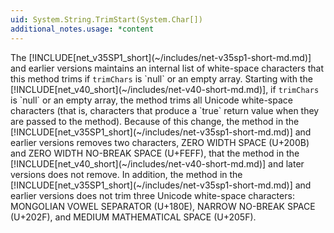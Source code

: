 ```yaml
---
uid: System.String.TrimStart(System.Char[])
additional_notes.usage: *content
---
```


<p>The [!INCLUDE[net_v35SP1_short](~/includes/net-v35sp1-short-md.md)] and earlier versions maintains an internal list of white-space characters that this method trims if <code>trimChars</code> is `null` or an empty array. Starting with the [!INCLUDE[net_v40_short](~/includes/net-v40-short-md.md)], if <code>trimChars</code> is `null` or an empty array, the method trims all Unicode white-space characters (that is, characters that produce a `true` return value when they are passed to the <xref href="System.Char.IsWhiteSpace(System.Char)"></xref> method). Because of this change, the <xref href="System.String.Trim"></xref> method in the [!INCLUDE[net_v35SP1_short](~/includes/net-v35sp1-short-md.md)] and earlier versions removes two characters, ZERO WIDTH SPACE (U+200B) and ZERO WIDTH NO-BREAK SPACE (U+FEFF), that the <xref href="System.String.Trim"></xref> method in the [!INCLUDE[net_v40_short](~/includes/net-v40-short-md.md)] and later versions does not remove. In addition, the <xref href="System.String.Trim"></xref> method in the [!INCLUDE[net_v35SP1_short](~/includes/net-v35sp1-short-md.md)] and earlier versions does not trim three Unicode white-space characters: MONGOLIAN VOWEL SEPARATOR (U+180E), NARROW NO-BREAK SPACE (U+202F), and MEDIUM MATHEMATICAL SPACE (U+205F).</p>



